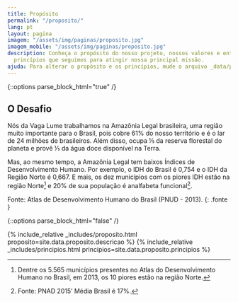 ```yaml
---
title: Propósito
permalink: "/proposito/"
lang: pt
layout: pagina
imagem: "/assets/img/paginas/proposito.jpg"
imagem_mobile: "/assets/img/paginas/proposito.jpg"
description: Conheça o propósito do nosso projeto, nossos valores e entenda os oito
  princípios que seguimos para atingir nossa principal missão.
ajuda: Para alterar o propósito e os princípios, mude o arquivo _data/principios.yml
---
```


{::options parse_block_html="true" /}

<div class="container pagina-proposito">
  <h2>O Desafio</h2>

  Nós da Vaga Lume trabalhamos na Amazônia Legal brasileira, uma região muito importante para o Brasil, pois cobre 61% do nosso território e é o lar de 24 milhões de brasileiros. Além disso, ocupa ⅕ da reserva florestal do planeta e provê ⅕ da água doce disponível na Terra.

  Mas, ao mesmo tempo, a Amazônia Legal tem baixos Índices de Desenvolvimento Humano. Por exemplo, o IDH do Brasil é 0,754 e o IDH da Região Norte é 0,667. E mais, os dez municípios com os piores IDH estão na região Norte[^1] e 20% de sua população é analfabeta funcional[^2].

  Fonte: Atlas de Desenvolvimento Humano do Brasil (PNUD - 2013).
  {: .fonte }

  [^1]: Dentre os 5.565 municípios presentes no Atlas do Desenvolvimento Humano no
        Brasil, em 2013, os 10 piores estão na região Norte.

  [^2]: Fonte: PNAD 2015’ Média Brasil é 17%.

</div>

{::options parse_block_html="false" /}

{% include_relative _includes/proposito.html proposito=site.data.proposito.descricao %}
{% include_relative _includes/principios.html principios=site.data.proposito.principios %}
